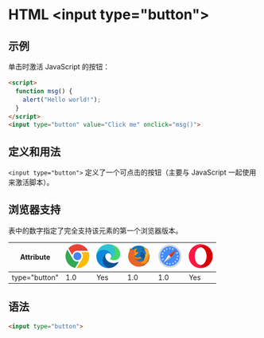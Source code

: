HTML \<input type="button">
===

## 示例

单击时激活 JavaScript 的按钮：

```html idoc:preview:iframe
<script>
  function msg() {
    alert("Hello world!");
  }
</script>
<input type="button" value="Click me" onclick="msg()">
```

## 定义和用法

`<input type="button">` 定义了一个可点击的按钮（主要与 JavaScript 一起使用来激活脚本）。

## 浏览器支持

表中的数字指定了完全支持该元素的第一个浏览器版本。

| Attribute | ![chrome][1] | ![edge][2] | ![firefox][3] | ![safari][4] | ![opera][5] |
| ------- | --- | --- | --- | --- | --- |
| type="button" | 1.0 | Yes | 1.0 | 1.0 | Yes |

## 语法

```html
<input type="button">
```


[1]: ../assets/chrome.svg
[2]: ../assets/edge.svg
[3]: ../assets/firefox.svg
[4]: ../assets/safari.svg
[5]: ../assets/opera.svg